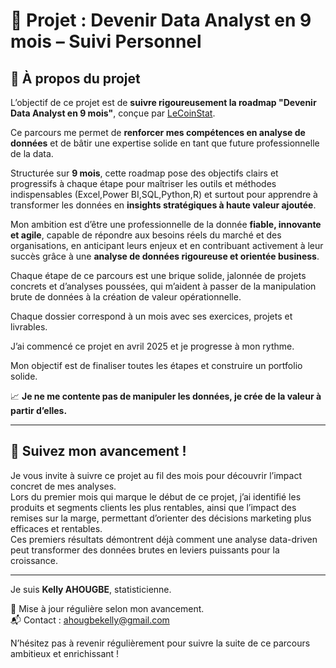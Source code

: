 # 🚀 Projet : Devenir Data Analyst en 9 mois – Suivi Personnel

## 🌟 À propos du projet

L’objectif de ce projet est de **suivre rigoureusement la roadmap "Devenir Data Analyst en 9 mois"**, conçue par [LeCoinStat](https://github.com/LeCoinStat/LeCoinStat/blob/main/Roadmap/Roadmap_DataAnalyst.ipynb). 

Ce parcours me permet de **renforcer mes compétences en analyse de données** et de bâtir une expertise solide en tant que future professionnelle de la data.

Structurée sur **9 mois**, cette roadmap pose des objectifs clairs et progressifs à chaque étape pour maîtriser les outils et méthodes indispensables (Excel,Power BI,SQL,Python,R) et surtout pour apprendre à transformer les données en **insights stratégiques à haute valeur ajoutée**.

Mon ambition est d’être une professionnelle de la donnée **fiable, innovante et agile**, capable de répondre aux besoins réels du marché et des organisations, en anticipant leurs enjeux et en contribuant activement à leur succès grâce à une **analyse de données rigoureuse et orientée business**.

Chaque étape de ce parcours est une brique solide, jalonnée de projets concrets et d’analyses poussées, qui m’aident à passer de la manipulation brute de données à la création de valeur opérationnelle.

Chaque dossier correspond à un mois avec ses exercices, projets et livrables.  

J’ai commencé ce projet en avril 2025 et je progresse à mon rythme.  

Mon objectif est de finaliser toutes les étapes et construire un portfolio solide.

📈 **Je ne me contente pas de manipuler les données, je crée de la valeur à partir d’elles.**

---

## 📢 Suivez mon avancement !

Je vous invite à suivre ce projet au fil des mois pour découvrir l’impact concret de mes analyses.  
Lors du premier mois qui marque le début de ce projet, j’ai identifié les produits et segments clients les plus rentables, ainsi que l’impact des remises sur la marge, permettant d’orienter des décisions marketing plus efficaces et rentables.  
Ces premiers résultats démontrent déjà comment une analyse data-driven peut transformer des données brutes en leviers puissants pour la croissance.

---
Je suis **Kelly AHOUGBE**, statisticienne. 

🔁 Mise à jour régulière selon mon avancement.  
📬 Contact : ahougbekelly@gmail.com

N’hésitez pas à revenir régulièrement pour suivre la suite de ce parcours ambitieux et enrichissant !
